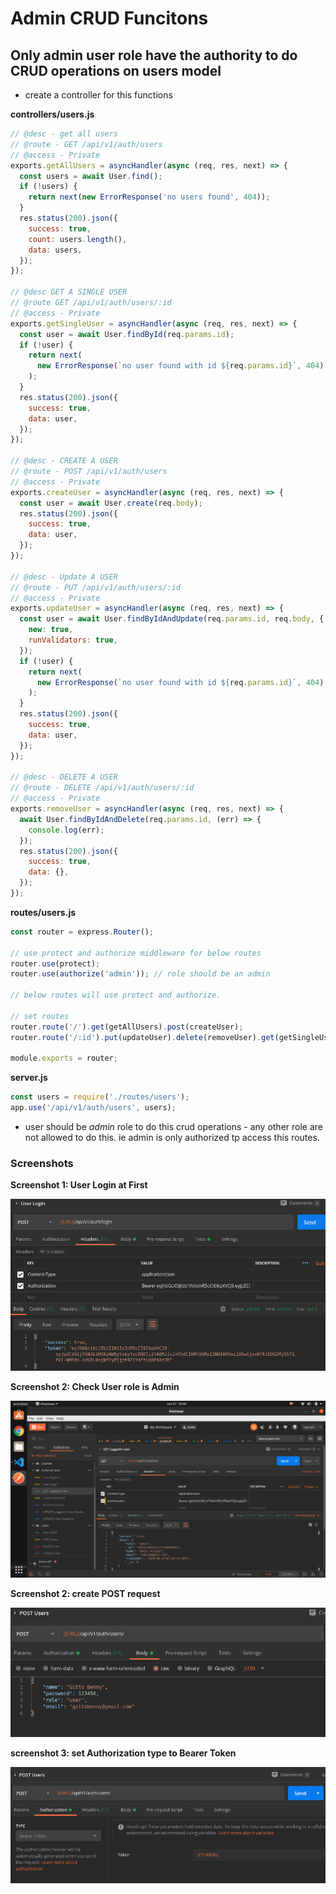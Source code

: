 # Admin CRUD Funcitons

## Only admin user role have the authority to do CRUD operations on users model

- create a controller for this functions

**controllers/users.js**

```javascript
// @desc - get all users
// @route - GET /api/v1/auth/users
// @access - Private
exports.getAllUsers = asyncHandler(async (req, res, next) => {
  const users = await User.find();
  if (!users) {
    return next(new ErrorResponse('no users found', 404));
  }
  res.status(200).json({
    success: true,
    count: users.length(),
    data: users,
  });
});

// @desc GET A SINGLE USER
// @route GET /api/v1/auth/users/:id
// @access - Private
exports.getSingleUser = asyncHandler(async (req, res, next) => {
  const user = await User.findById(req.params.id);
  if (!user) {
    return next(
      new ErrorResponse(`no user found with id ${req.params.id}`, 404)
    );
  }
  res.status(200).json({
    success: true,
    data: user,
  });
});

// @desc - CREATE A USER
// @route - POST /api/v1/auth/users
// @access - Private
exports.createUser = asyncHandler(async (req, res, next) => {
  const user = await User.create(req.body);
  res.status(200).json({
    success: true,
    data: user,
  });
});

// @desc - Update A USER
// @route - PUT /api/v1/auth/users/:id
// @access - Private
exports.updateUser = asyncHandler(async (req, res, next) => {
  const user = await User.findByIdAndUpdate(req.params.id, req.body, {
    new: true,
    runValidators: true,
  });
  if (!user) {
    return next(
      new ErrorResponse(`no user found with id ${req.params.id}`, 404)
    );
  }
  res.status(200).json({
    success: true,
    data: user,
  });
});

// @desc - DELETE A USER
// @route - DELETE /api/v1/auth/users/:id
// @access - Private
exports.removeUser = asyncHandler(async (req, res, next) => {
  await User.findByIdAndDelete(req.params.id, (err) => {
    console.log(err);
  });
  res.status(200).json({
    success: true,
    data: {},
  });
});
```

**routes/users.js**

```javascript
const router = express.Router();

// use protect and authorize middleware for below routes
router.use(protect);
router.use(authorize('admin')); // role should be an admin

// below routes will use protect and authorize.

// set routes
router.route('/').get(getAllUsers).post(createUser);
router.route('/:id').put(updateUser).delete(removeUser).get(getSingleUser);

module.exports = router;
```

**server.js**

```javascript
const users = require('./routes/users');
app.use('/api/v1/auth/users', users);
```

- user should be _admin_ role to do this crud operations - any other role are not allowed to do this. ie admin is only authorized tp access this routes.

### Screenshots

**Screenshot 1: User Login at First**

![image](./screenshots/postman_28.png 'image')

**Screenshot 2: Check User role is Admin**

![image](./screenshots/postman_29.png 'image')

**Screenshot 2: create POST request**

![image](./screenshots/postman_25.png 'image')

**screenshot 3: set Authorization type to Bearer Token**

![image](./screenshots/postman_26.png 'image')
